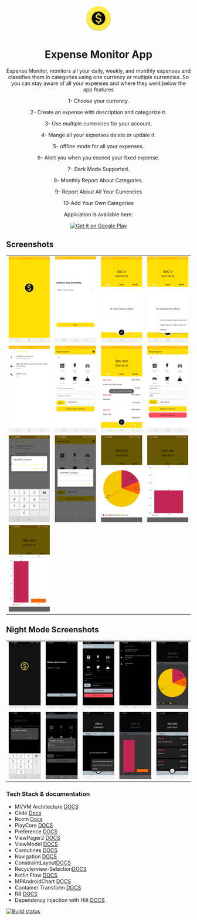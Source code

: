 <div align="center">

# ![alt text](https://github.com/ELTEGANI/ExpenseMonitorApp/blob/master/app/screenshots/logo.png)   
     
# Expense Monitor App
        
Expense Monitor, monitors all your daily, weekly, and monthly expenses and classifies them in categories using one currency or multiple currencies. So you can stay aware of all your expenses and where they went.below the app features

1- Choose your currency.

2- Create an expense with description and categorize it.

3- Use multiple currencies for your account.

4- Mange all your expenses delete or update it.

5- offline mode for all your expenses.

6- Alert you when you exceed your fixed expense.

7- Dark Mode Supported.

8- Monthly Report About Categories.

9- Report About All Your Currencies

10-Add Your Own Categories

Application is available here:

<a href='https://play.google.com/store/apps/details?id=com.monitoryourexpenses.expenses'><img alt='Get it on Google Play' src='https://play.google.com/intl/en_us/badges/images/generic/en_badge_web_generic.png' height="80"/></a>

</div>

## Screenshots
<table align="center">
        <tr>
          <td><img src = "app/screenshots/1_L.jpg" ></td>
          <td><img src = "app/screenshots/2_L.jpg" ></td>
          <td><img src = "app/screenshots/3_L.jpg" ></td>
          <td><img src = "app/screenshots/4_L.jpg" ></td>
        </tr>
      <tr>
        <td><img src = "app/screenshots/5_L.jpg" ></td>
        <td><img src = "app/screenshots/6_L.jpg" ></td>
        <td><img src = "app/screenshots/7_L.jpg" ></td>
        <td><img src = "app/screenshots/8_L.jpg" ></td>
      </tr>
       <tr>
              <td><img src = "app/screenshots/9_L.jpg" ></td>
              <td><img src = "app/screenshots/10_L.jpg" ></td>
              <td><img src = "app/screenshots/11_L.jpg" ></td>
              <td><img src = "app/screenshots/12_L.jpg" ></td>
       </tr>
       <tr>
              <td><img src = "app/screenshots/13_L.jpg" ></td>
       </tr>
</table> 

## Night Mode Screenshots
<table align="center">
        <tr>
          <td><img src = "app/screenshots/1_D.jpg" ></td>
          <td><img src = "app/screenshots/2_D.jpg" ></td>
          <td><img src = "app/screenshots/3_D.jpg" ></td>
          <td><img src = "app/screenshots/4_D.jpg" ></td>
          <td><img src = "app/screenshots/5_D.jpg" ></td>
        </tr>
      <tr>
        <td><img src = "app/screenshots/6_D.jpg" ></td>
        <td><img src = "app/screenshots/7_D.jpg" ></td>
        <td><img src = "app/screenshots/8_D.jpg" ></td>
        <td><img src = "app/screenshots/9_D.jpg" ></td>
        <td><img src = "app/screenshots/10_D.jpg" ></td>
       </tr>
</table> 

### Tech Stack & documentation
- MVVM Architecture [DOCS](https://developer.android.com/jetpack/guide)
- Glide [Docs](https://bumptech.github.io/glide/)
- Room [Docs](https://developer.android.com/jetpack/androidx/releases/room)
- PlayCore [DOCS](https://developer.android.com/guide/playcore)
- Preference [DOCS](https://developer.android.com/reference/android/preference/Preference)
- ViewPager2 [DOCS](https://developer.android.com/jetpack/androidx/releases/viewpager2)
- ViewModel [DOCS](https://developer.android.com/topic/libraries/architecture/viewmodel)
- Coroutines [DOCS](https://developer.android.com/kotlin/coroutines)
- Navigation [DOCS](https://developer.android.com/guide/navigation/navigation-getting-started)
- ConstraintLayout[DOCS](https://developer.android.com/reference/androidx/constraintlayout/widget/ConstraintLayout)
- Recyclerview-Selection[DOCS](https://developer.android.com/reference/kotlin/androidx/recyclerview/selection/package-summary)
- Kotlin Flow [DOCS](https://kotlinlang.org/docs/reference/coroutines/flow.html)
- MPAndroidChart [DOCS](https://github.com/PhilJay/MPAndroidChart)
- Container Transform [DOCS](https://github.com/material-components/material-components-android/blob/master/docs/theming/Motion.md)
- R8 [DOCS](https://developer.android.com/studio/build/shrink-code)
- Dependency injection with Hilt [DOCS](https://developer.android.com/training/dependency-injection/hilt-android)


[![Build status](https://build.appcenter.ms/v0.1/apps/05d140cf-6a9f-481d-9120-75e8d3025138/branches/dev/badge)](https://appcenter.ms)
